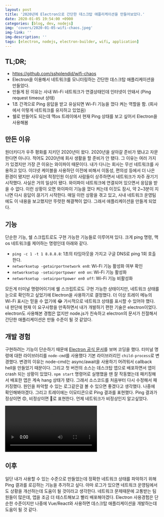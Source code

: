 ```yaml
---
layout: post
title: '2020년에 Electron으로 간단한 데스크탑 애플리케이션을 만들어보았다.'
date: 2020-01-05 19:54:00 +0900
categories: [blog, dev, nodejs]
img: 'covers/2020-01-05-wifi-chaos.jpeg'
img-link: ''
img-description: ''
tags: [electron, nodejs, electron-builder, wifi, application]
---
```


## TL;DR;

* https://github.com/sshplendid/wifi-chaos
* Electron을 이용해서 네트워크를 모니터링하는 간단한 데스크탑 애플리케이션을 만들었다.
* 만들게 된 이유는 사내 Wi-Fi 네트워크가 연결상태인데 인터넷이 안돼서 (Ping request timeout 상태)
* 1초 간격으로 Ping 응답을 받고 유실되면 Wi-Fi 기능을 껐다 켜는 역할을 함. (회사에서 이렇게 네트워크를 유지하고 있었음)
* 쉘로 만들어도 되는데 맥os 트레이에서 현재 Ping 상태를 보고 싶어서 Electron을 사용해봄

## 만든 이유

원더키디가 우주 평화를 지키던 2020년이 왔다. 2020년을 살아갈 준비가 됐냐고 자문한다면 아니다. 적어도 2020년에 회사 생활을 할 준비가 안 됐다. 그 이유는 여러 가지가 있겠지만 가장 큰 이유는 와이파이 때문이다. 내가 다니는 회사는 무선 네트워크를 사용하고 있다. 이더넷 케이블을 사용하던 이전에 비해서 이동성, 편의성 등에서 더 나은 환경이 됐지만 사무실에 적정인원 이상의 사람들이 상주하면서 네트워크가 자주 끊기기 시작했다. 사실은 거의 일상이 됐다. 와이파이 네트워크에 연결되어 있으면서 응답을 받을 수 없다. 이런 상황이 오면 와이파이 기능을 껐다 켜는데 이것도 잠시, 약 2~3분이 지나면 다시 응답이 끊기기 시작한다. 매일 이런 상황을 겪고 있고, 사내 네트워크 운영팀에도 이 내용을 보고했지만 뚜렷한 해결책이 없다. 그래서 애플리케이션을 만들게 되었다.

## 기능

단순한 기능, 쉘 스크립트로도 구현 가능한 기능들로 이루어져 있다. 크게 ping 명령, 맥os 네트워크를 제어하는 명령인데 아래와 같다.

* `ping -c 1 -t 1 8.8.8.8`: 1초의 타임아웃을 가지고 구글 DNS로 ping 1회 호출한다.
* `networksetup -getairportnetwork en0`: Wi-Fi 기능 활성화 여부 확인
* `networksetup -setairportpower en0 on`: Wi-Fi 기능 활성화
* `networksetup -setairportpower en0 off`: Wi-Fi 기능 비활성화

모든게 터미널 명령어이기에 쉘 스크립트로도 구현 가능한 상태이지만, 네트워크 상태를 눈으로 확인하고 싶었기에 Electron을 사용하기로 결정했다. 더 이상 트레이 메뉴의 Wi-Fi 표시는 믿을 수 없기에 😂 가시적으로 네트워크 상태를 표시할 수 있어야 했다. 내 판단에 현재 이 요구사항을 만족하면서 내가 개발하기 편한 기술은 electron이었다. electron도 사용해본 경험은 없지만 node.js가 친숙하고 electron의 문서가 친절해서 간단한 애플리케이션은 만들 수준이 될 것 같았다.

## 개발 경험

구현하려는 기능이 단순하기 때문에 [Electron 공식 문서](https://electronjs.org/docs)를 보며 코딩을 했다. 터미널 명령에 대한 라이브러리를 `node-cmd`를 사용했다 기본 라이브러리인 `child-process`로 변경했다. 변경의 이유는 node-cmd는 async/await을 사용하기 어려워서 callback hell을 만들었기 때문이다. 그리고 첫 버전의 소스는 데스크탑 앱으로 배포하면서 앱이 crash 되는 상황이 있었다. `npm start` 명령어로 실행했을 땐 잘 작동했는데 패키징해서 배포한 앱은 계속 hang 상태가 됐다. 그래서 소스코드를 처음부터 다시 수정해서 패키징했다. 원인을 파악할 수 있는 로그같은걸 볼 수 있으면 좋겠다고 생각했다. 나중에 확인해봐야겠다. 그리고 트레이에는 이모티콘으로 Ping 결과를 표현했다. Ping 결과가 정상이면 😍, 비정상이면 🤬로 표현한다. 언제 네트워크가 비정상인지 알고싶었다.

<video controls style="width: 100%; max-width: fit-content;">
    <source src="{{site.baseurl}}/static/images/posts/2020-01-05-wifi-chaos/wifi-chaos.mp4"
            type="video/mp4">
    Sorry, your browser doesn't support embedded videos.
</video>

## 이후

일단 내가 사용할 수 있는 수준으로 만들었는데 정확한 네트워크 상태를 파악하기 위해 Ping 결과를 로깅하는 기능을 추가하고 싶다. 아마 로그가 있으면 네트워크 운영팀에서도 상황을 개선하는데 도움이 될 것이라고 생각한다. 네트워크 문제때문에 고통받는 팀원들이 많은데, 앱을 조금 더 테스트해보고 빨리 배포해야겠다. Electron 사용경험은 단순한 수준이지만 나중에 Vue/React와 사용하면 데스크탑 애플리케이션을 개발하는데 도움이 될 것 같다.
